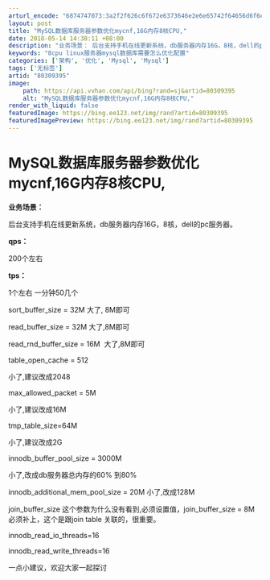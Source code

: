 ```yaml
---
arturl_encode: "6874747073:3a2f2f626c6f672e6373646e2e6e65742f64656d6f6e736f6e:2f61727469636c652f64657461696c732f3830333039333935"
layout: post
title: "MySQL数据库服务器参数优化mycnf,16G内存8核CPU,"
date: 2018-05-14 14:38:11 +08:00
description: "业务场景： 后台支持手机在线更新系统，db服务器内存16G，8核，dell的pc服务器。qps： 2"
keywords: "8cpu linux服务器mysql数据库需要怎么优化配置"
categories: ['架构', '优化', 'Mysql', 'Mysql']
tags: ['无标签']
artid: "80309395"
image:
    path: https://api.vvhan.com/api/bing?rand=sj&artid=80309395
    alt: "MySQL数据库服务器参数优化mycnf,16G内存8核CPU,"
render_with_liquid: false
featuredImage: https://bing.ee123.net/img/rand?artid=80309395
featuredImagePreview: https://bing.ee123.net/img/rand?artid=80309395
---
```


# MySQL数据库服务器参数优化mycnf,16G内存8核CPU,

**业务场景：**

后台支持手机在线更新系统，db服务器内存16G，8核，dell的pc服务器。
  


**qps：**

200个左右
  


**tps：**

1个左右 一分钟50几个
  


  


  

sort\_buffer\_size = 32M 大了, 8M即可
  


  

read\_buffer\_size = 32M 大了,8M即可
  


  

read\_rnd\_buffer\_size = 16M  大了,8M即可
  


  

table\_open\_cache = 512
  

小了,建议改成2048
  


  

max\_allowed\_packet = 5M
  

小了,建议改成16M
  


  

tmp\_table\_size=64M
  

小了,建议改成2G
  


  

innodb\_buffer\_pool\_size = 3000M
  

小了,改成db服务器总内存的60% 到80%
  


  

innodb\_additional\_mem\_pool\_size = 20M 小了,改成128M
  


  

join\_buffer\_size 这个参数为什么没有看到,必须设置值，join\_buffer\_size = 8M 必须补上，这个是跟join table 关联的，很重要。
  


  


innodb\_read\_io\_threads=16
  
innodb\_read\_write\_threads=16
  

一点小建议，欢迎大家一起探讨